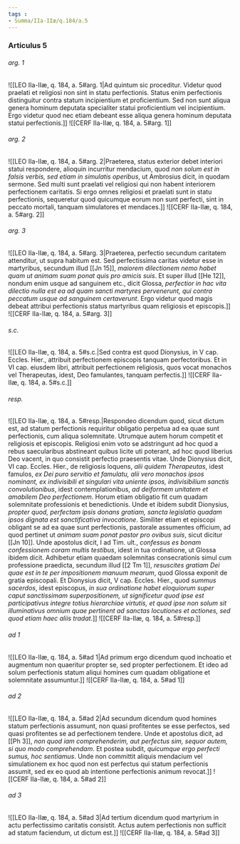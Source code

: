 ```yaml
---
tags : 
- Summa/IIa-IIæ/q.184/a.5
---
```


### Articulus 5

###### arg. 1
![[LEO IIa-IIæ, q. 184, a. 5#arg. 1|Ad quintum sic proceditur. Videtur quod praelati et religiosi non sint in statu perfectionis. Status enim perfectionis distinguitur contra statum incipientium et proficientium. Sed non sunt aliqua genera hominum deputata specialiter statui proficientium vel incipientium. Ergo videtur quod nec etiam debeant esse aliqua genera hominum deputata statui perfectionis.]]
![[CERF IIa-IIæ, q. 184, a. 5#arg. 1]]

###### arg. 2
![[LEO IIa-IIæ, q. 184, a. 5#arg. 2|Praeterea, status exterior debet interiori statui respondere, alioquin incurritur mendacium, quod *non solum est in falsis verbis, sed etiam in simulatis operibus*, ut Ambrosius dicit, in quodam sermone. Sed multi sunt praelati vel religiosi qui non habent interiorem perfectionem caritatis. Si ergo omnes religiosi et praelati sunt in statu perfectionis, sequeretur quod quicumque eorum non sunt perfecti, sint in peccato mortali, tanquam simulatores et mendaces.]]
![[CERF IIa-IIæ, q. 184, a. 5#arg. 2]]

###### arg. 3
![[LEO IIa-IIæ, q. 184, a. 5#arg. 3|Praeterea, perfectio secundum caritatem attenditur, ut supra habitum est. Sed perfectissima caritas videtur esse in martyribus, secundum illud [[Jn 15]], *maiorem dilectionem nemo habet quam ut animam suam ponat quis pro amicis suis*. Et super illud [[He 12]], nondum enim usque ad sanguinem etc., dicit Glossa, *perfectior in hac vita dilectio nulla est ea ad quam sancti martyres pervenerunt, qui contra peccatum usque ad sanguinem certaverunt*. Ergo videtur quod magis debeat attribui perfectionis status martyribus quam religiosis et episcopis.]]
![[CERF IIa-IIæ, q. 184, a. 5#arg. 3]]

###### s.c.
![[LEO IIa-IIæ, q. 184, a. 5#s.c.|Sed contra est quod Dionysius, in V cap. Eccles. Hier., attribuit perfectionem episcopis tanquam perfectoribus. Et in VI cap. eiusdem libri, attribuit perfectionem religiosis, quos vocat monachos vel Therapeutas, idest, Deo famulantes, tanquam perfectis.]]
![[CERF IIa-IIæ, q. 184, a. 5#s.c.]]

###### resp.
![[LEO IIa-IIæ, q. 184, a. 5#resp.|Respondeo dicendum quod, sicut dictum est, ad statum perfectionis requiritur obligatio perpetua ad ea quae sunt perfectionis, cum aliqua solemnitate. Utrumque autem horum competit et religiosis et episcopis. Religiosi enim voto se adstringunt ad hoc quod a rebus saecularibus abstineant quibus licite uti poterant, ad hoc quod liberius Deo vacent, in quo consistit perfectio praesentis vitae. Unde Dionysius dicit, VI cap. Eccles. Hier., de religiosis loquens, *alii quidem Therapeutas*, idest famulos, *ex Dei puro servitio et famulatu, alii vero monachos ipsos nominant, ex indivisibili et singulari vita uniente ipsos, indivisibilium sanctis convolutionibus*, idest contemplationibus, *ad deiformem unitatem et amabilem Deo perfectionem*. Horum etiam obligatio fit cum quadam solemnitate professionis et benedictionis. Unde et ibidem subdit Dionysius, *propter quod, perfectam ipsis donans gratiam, sancta legislatio quadam ipsos dignata est sanctificativa invocatione*. Similiter etiam et episcopi obligant se ad ea quae sunt perfectionis, pastorale assumentes officium, ad quod pertinet ut *animam suam ponat pastor pro ovibus suis*, sicut dicitur [[Jn 10]]. Unde apostolus dicit, I ad Tim. ult., *confessus es bonam confessionem coram multis testibus*, idest in tua ordinatione, ut Glossa ibidem dicit. Adhibetur etiam quaedam solemnitas consecrationis simul cum professione praedicta, secundum illud [[2 Tm 1]], *resuscites gratiam Dei quae est in te per impositionem manuum mearum*, quod Glossa exponit de gratia episcopali. Et Dionysius dicit, V cap. Eccles. Hier., quod *summus sacerdos*, idest episcopus, *in sua ordinatione habet eloquiorum super caput sanctissimam superpositionem, ut significetur quod ipse est participativus integre totius hierarchiae virtutis, et quod ipse non solum sit illuminativus omnium quae pertinent ad sanctas locutiones et actiones, sed quod etiam haec aliis tradat*.]]
![[CERF IIa-IIæ, q. 184, a. 5#resp.]]

###### ad 1
![[LEO IIa-IIæ, q. 184, a. 5#ad 1|Ad primum ergo dicendum quod inchoatio et augmentum non quaeritur propter se, sed propter perfectionem. Et ideo ad solum perfectionis statum aliqui homines cum quadam obligatione et solemnitate assumuntur.]]
![[CERF IIa-IIæ, q. 184, a. 5#ad 1]]

###### ad 2
![[LEO IIa-IIæ, q. 184, a. 5#ad 2|Ad secundum dicendum quod homines statum perfectionis assumunt, non quasi profitentes se esse perfectos, sed quasi profitentes se ad perfectionem tendere. Unde et apostolus dicit, ad [[Ph 3]], *non quod iam comprehenderim, aut perfectus sim, sequor autem, si quo modo comprehendam*. Et postea subdit, *quicumque ergo perfecti sumus, hoc sentiamus*. Unde non committit aliquis mendacium vel simulationem ex hoc quod non est perfectus qui statum perfectionis assumit, sed ex eo quod ab intentione perfectionis animum revocat.]]
![[CERF IIa-IIæ, q. 184, a. 5#ad 2]]

###### ad 3
![[LEO IIa-IIæ, q. 184, a. 5#ad 3|Ad tertium dicendum quod martyrium in actu perfectissimo caritatis consistit. Actus autem perfectionis non sufficit ad statum faciendum, ut dictum est.]]
![[CERF IIa-IIæ, q. 184, a. 5#ad 3]]

